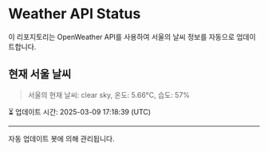 
# Weather API Status

이 리포지토리는 OpenWeather API를 사용하여 서울의 날씨 정보를 자동으로 업데이트합니다.

## 현재 서울 날씨
> 서울의 현재 날씨: clear sky, 온도: 5.66°C, 습도: 57%

⏳ 업데이트 시간: 2025-03-09 17:18:39 (UTC)

---
자동 업데이트 봇에 의해 관리됩니다.
